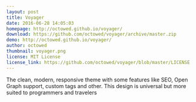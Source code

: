 ```yaml
---
layout: post
title: Voyager
date: 2016-06-28 14:05:03
homepage: http://octowed.github.io/voyager/
download: https://github.com/octowed/voyager/archive/master.zip
demo: http://octowed.github.io/voyager/
author: octowed
thumbnail: voyager.png
license: MIT License
license_link: https://github.com/octowed/voyager/blob/master/LICENSE
---
```


The clean, modern, responsive theme with some features like SEO, Open Graph support, custom tags and other.
This design is universal but more suited to programmers and travelers
